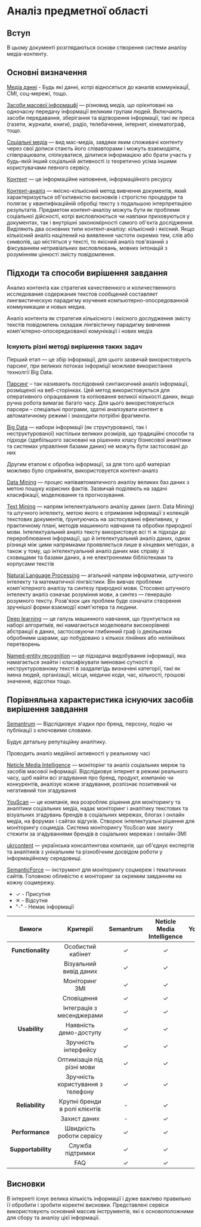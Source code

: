 
# Аналіз предметної області

## Вступ 

В цьому документі розглядаються основи створення системи аналізу медіа-контенту.


## Основні визначення

[Медіа данні](https://uk.wikipedia.org/wiki/Медіа) - Будь які данні, котрі відносяться до каналів коммунікаціЇ, СМІ, соц-мережі, тощо.

[Засоби масової інформацфї](https://uk.wikipedia.org/wiki/Засоби_масової_інформації) — різновид медіа, що орієнтовані на одночасну передачу інформації великим групам людей. Включають засоби передавання, зберігання та відтворення інформації, такі як преса (газети, журнали, книги), радіо, телебачення, інтернет, кінематограф, тощо.

[Соціальні медіа](https://uk.wikipedia.org/wiki/Соціальні_медіа) — вид мас-медіа, завдяки яким споживачі контенту через свої дописи стають його співавторами і можуть взаємодіяти, співпрацювати, спілкуватися, ділитися інформацією або брати участь у будь-якій інший соціальній активності із теоретично усіма іншими користувачами певного сервісу. 

[Контент](https://uk.wikipedia.org/wiki/Інформаційне_наповнення_сайту)  —  це інформаційне наповненя, інформаційного ресурсу 

[Контент-аналіз](https://uk.wikipedia.org/wiki/Контент-аналіз) —  якісно-кількісний метод вивчення документів, який характеризується об'єктивністю висновків і строгістю процедури та полягає у квантифікаційній обробці тексту з подальшою інтерпретацією результатів. Предметом контент-аналізу можуть бути як проблеми соціальної дійсності, котрі висловлюються чи навпаки приховуються у документах, так і внутрішні закономірності самого об'єкта дослідження.
Виділяють два основних типи контент-аналізу: кількісний і якісний. Якщо кількісний аналіз націлений на виявлення частоти окремих тем, слів або символів, що містяться у тексті, то якісний аналіз пов'язаний з фіксуванням нетривіальних висловлювань, мовних інтонацій з розумінням цінності змісту повідомлення.

## Підходи та способи вирішення завдання

Анализ контента как стратегия качественного и количественного исследования содержания текстов сообщений составляет лингвистическую парадигму изучения компьютерно-опосредованной коммуникации и новых медиа.

Аналіз контента як стратегия кількісного і якісного дослудження змісту текстів повідомлень складаж лінгвістичну парадигму вивчення комп'ютерно-опосередкованої комунікації і нових медіа 

### Існують різні методі вирішення таких задач

Перший етап — це збір інформації, для цього зазвичай використовують парсинг, при великих потоках інформіції можливе використання технолгії Big Data.

[Парсинг](https://uk.wikipedia.org/wiki/Синтаксичний_аналіз) – так називають послідовний синтаксичний  аналіз інформації, розміщеної на веб-сторінках. Цей метод використовується для оперативного опрацювання та копіювання великої кількості даних, якщо ручна робота вимагає багато часу. Для цього використовуються парсери – спеціальні програми, здатні аналізувати контент в автоматичному режимі і знаходити потрібні фрагменти.

[Big Data](https://uk.wikipedia.org/wiki/Великі_дані) — набори інформації (як структурованої, так і неструктурованої) настільки великих розмірів, що традиційні способи та підходи (здебільшого засновані на рішеннях класу бізнесової аналітики та системах управління базами даних) не можуть бути застосовані до них

Другим етапом є обробка інформації, за для того щоб матеріал можливо було сприйняти, використовуется контент-аналіз

[Data Mining](https://uk.wikipedia.org/wiki/Добування_даних) — процес напівавтоматичного аналізу великих баз даних з метою пошуку корисних фактів. Зазвичай поділяють на задачі класифікації, моделювання та прогнозування.

[Text Mining](https://uk.wikipedia.org/wiki/Інтелектуальний_аналіз_тексту) — напрям інтелектуального аналізу даних (англ. Data Mining) та штучного інтелекту, метою якого є отримання інформації з колекцій текстових документів, ґрунтуючись на застосуванні ефективних, у практичному плані, методів машинного навчання та обробки природної мови. Інтелектуальний аналіз тексту використовує всі ті ж підходи до перероблювання інформації, що й інтелектуальний аналіз даних, однак різниця між цими напрямками проявляється лише в кінцевих методах, а також у тому, що інтелектуальний аналіз даних має справу зі сховищами та базами даних, а не електронними бібліотеками та корпусами текстів 

[Natural Language Processing](https://uk.wikipedia.org/wiki/Обробка_природної_мови) — агальний напрям інформатики, штучного інтелекту та математичної лінгвістики. Він вивчає проблеми комп'ютерного аналізу та синтезу природної мови. Стосовно штучного інтелекту аналіз означає розуміння мови, а синтез — генерацію розумного тексту. Розв'язок цих проблем буде означати створення зручнішої форми взаємодії комп'ютера та людини.

[Deep learning](https://uk.wikipedia.org/wiki/Глибинне_навчання) — це галузь машинного навчання, що ґрунтується на наборі алгоритмів, які намагаються моделювати високорівневі абстракції в даних, застосовуючи глибинний граф із декількома обробними шарами, що побудовано з кількох лінійних або нелінійних перетворень

[Named-entity recognition](https://uk.wikipedia.org/wiki/Розпізнавання_іменованих_сутностей) — це підзадача видобування інформації, яка намагається знайти і класифікувати іменовані сутності в неструктурованому тексті в заздалегідь визначені категорії, такі як імена людей, організації, місця, медичні коди, час, кількості, грошові значення, відсотки тощо.


## Порівняльна характеристика існуючих засобів вирішення завдання

[Semantrum](https://promo.semantrum.net/uk/main-ua/) — Відслідковує згадки про бренд, персону, подію чи публікації з ключовими словами. 

Будує детальну репутаційну аналітику.

Проводить аналіз медійної активності у реальному часі

[Neticle Media Intelligence](https://neticle.com/mediaintelligence/ua) — моніторінг та аналіз соціальних мереж та засобів масової інформації. Відслідковує інтернет в режимі реального часу, щоб найти всі згадування про бренд, продукт, компанію чи конкурентів, аналізує кожне згадування, розпізнає позитивний чи негативний тон згадування

[YouScan](https://youscan.io/ua/) — це компанія, яка розробляє рішення для моніторингу та аналітики соціальних медіа, надає моніторинг і аналітику текстових та візуальних згадувань брендів в соціальних мережах, блогах і онлайн медіа, на форумах і сайтах відгуків. Створює інтелектуальні рішення для моніторингу соцмедіа. Система моніторингу YouScan має змогу стежити за згадуваннями брендів в соціальних мережах і онлайн-ЗМІ

[ukrcontent](https://ukrcontent.com/about.html) — українська консалтингова компанія, що об'єднує експертів та аналітиків з унікальним та різнобічним досвідом роботи у інформаційному середовищі.

[SemanticForce](https://www.semanticforce.net) — інструмент для моніторингу соцмереж і тематичних сайтів. Головною обливістю є моніторинг за окремим завданням на кожну соцмережу.
 
 - ✓ - Присутня
- ✕ - Відсутня
- "-" - Немає інформації
 
|Вимоги| Критерії | Semantrum | Neticle Media Intelligence | YouScan | SemanticForce | ukrcontent |
|:----:| :--------------: | :-------------: | :----: |  :----:  |:-----:|:-----:|
| **Functionality** | Особистий кабінет | ✓ | ✓ | ✓ | ✓ | ✕  |
|  | Візуальний вивід даних | ✓ | ✓ | ✓ | ✓ |  ✕|
|  | Моніторинг ЗМІ | ✓ | ✓ | ✓ | ✓ |✓ |
|  | Сповіщення | ✓ | ✓ | ✓ | ✓ |  ✕|
|  | Інтеграція з месенджерами | ✓ | ✓ | ✓ | ✓ |  ✕|
| **Usability** | Наявність демо-доступу | ✓ | ✓ | ✓ | ✓ | ✕|
|  | Зручність інтерфейсу | ✓ | ✓ | ✓ | ✓ | -|  
|  | Оптимізація під різні мови | ✓ | ✓ | ✓ | ✓ | ✓|
|  | Зручність користування з телефону | ✓ | ✓ | ✓ | ✕| ✓ |
| **Reliability** | Крупні бренди в ролі клієнтів | - | ✓ | ✓ | ✓ | - |  
|  | Захист даних | - | ✓ | ✓ | ✓ | - | 
| **Performance** | Швидкість роботи сервісу | ✓ | ✓ | ✓ | ✕|-|  
| **Supportability** | Служба підтримки | ✓ | ✓ | ✓ | ✓ |  ✓ | 
|  | FAQ | ✓ | ✓ | ✓ | ✓ |  ✕|


## Висновки 

В інтернеті існує велика кількість інформації і дуже важливо правильно її обробити і зробити коректні висновки.
Представлені сервіси використовують основний массив інструментів, які є основоположними для сбору та аналізу цієї інформації.

